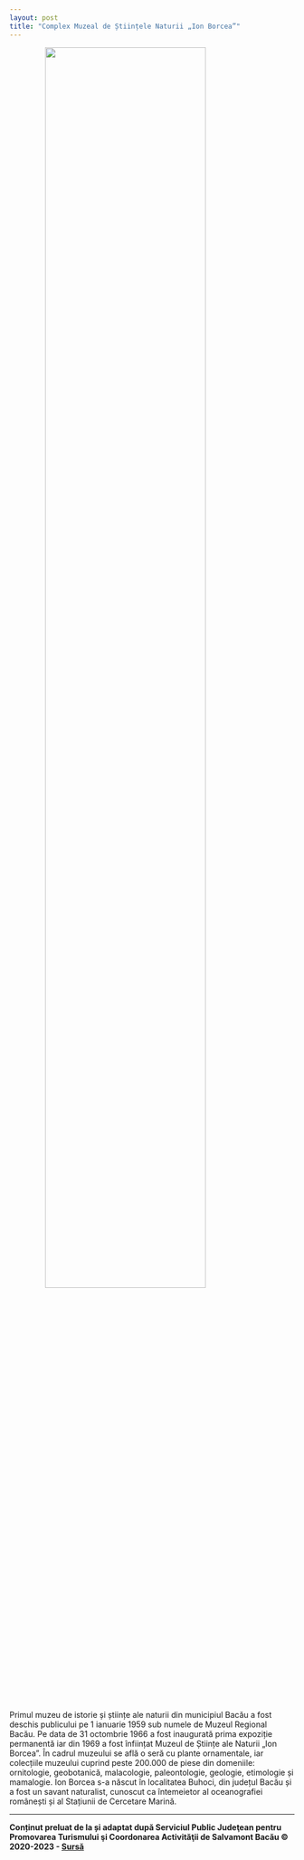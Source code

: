 ```yaml
---
layout: post
title: "Complex Muzeal de Științele Naturii „Ion Borcea”"
---
```


<img src="https://1.bp.blogspot.com/-Ywun59G0FnI/T6Q6su8WDUI/AAAAAAAAI50/hh_vjwhgMCk/s1600/Aloe+vera+%25283%2529.jpg" style="display: block; margin-left: auto; margin-right: auto; width: 75%;">

Primul muzeu de istorie și științe ale naturii din municipiul Bacău a fost deschis publicului pe 1 ianuarie 1959 sub numele de Muzeul Regional Bacău. Pe data de 31 octombrie 1966 a fost inaugurată prima expoziție permanentă iar din 1969 a fost înființat Muzeul de Științe ale Naturii „Ion Borcea”. În cadrul muzeului se află o seră cu plante ornamentale, iar colecțiile muzeului cuprind peste 200.000 de piese din domeniile: ornitologie, geobotanică, malacologie, paleontologie, geologie, etimologie și mamalogie. Ion Borcea s-a născut în localitatea Buhoci, din județul Bacău și a fost un savant naturalist, cunoscut ca întemeietor al oceanografiei românești și al Stațiunii de Cercetare Marină.

---

**Conținut preluat de la și adaptat după Serviciul Public Judeţean pentru Promovarea Turismului şi Coordonarea Activităţii de Salvamont Bacău © 2020-2023 - [Sursă](https://turism-bacau.ro/atractii/complex-muzeal-de-stiintele-naturii-ion-borcea-bacau/)**

